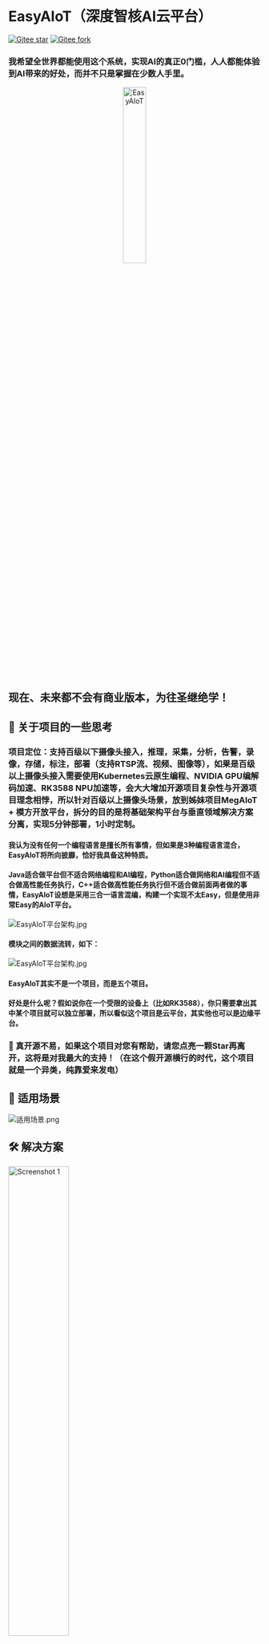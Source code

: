 # EasyAIoT（深度智核AI云平台）

[![Gitee star](https://gitee.com/soaring-xiongkulu/easyaiot/badge/star.svg?theme=gvp)](https://gitee.com/soaring-xiongkulu/easyaiot/stargazers)
[![Gitee fork](https://gitee.com/soaring-xiongkulu/easyaiot//badge/fork.svg?theme=gvp)](https://gitee.com/soaring-xiongkulu/easyaiot/members)

### 我希望全世界都能使用这个系统，实现AI的真正0门槛，人人都能体验到AI带来的好处，而并不只是掌握在少数人手里。

<div align="center">
    <img src=".image/logo.png" width="30%" height="30%" alt="EasyAIoT">
</div>

## 现在、未来都不会有商业版本，为往圣继绝学！

## 🌟 关于项目的一些思考

### 项目定位：支持百级以下摄像头接入，推理，采集，分析，告警，录像，存储，标注，部署（支持RTSP流、视频、图像等），如果是百级以上摄像头接入需要使用Kubernetes云原生编程、NVIDIA GPU编解码加速、RK3588 NPU加速等，会大大增加开源项目复杂性与开源项目理念相悖，所以针对百级以上摄像头场景，放到姊妹项目MegAIoT + 模方开放平台，拆分的目的是将基础架构平台与垂直领域解决方案分离，实现5分钟部署，1小时定制。

#### 我认为没有任何一个编程语言是擅长所有事情，但如果是3种编程语言混合，EasyAIoT将所向披靡，恰好我具备这种特质。

#### Java适合做平台但不适合网络编程和AI编程，Python适合做网络和AI编程但不适合做高性能任务执行，C++适合做高性能任务执行但不适合做前面两者做的事情，EasyAIoT设想是采用三合一语言混编，构建一个实现不太Easy，但是使用非常Easy的AIoT平台。

![EasyAIoT平台架构.jpg](.image/iframe2.jpg)

#### 模块之间的数据流转，如下：

![EasyAIoT平台架构.jpg](.image/iframe3.jpg)

#### EasyAIoT其实不是一个项目，而是五个项目。

#### 好处是什么呢？假如说你在一个受限的设备上（比如RK3588），你只需要拿出其中某个项目就可以独立部署，所以看似这个项目是云平台，其实他也可以是边缘平台。

### 🌟 真开源不易，如果这个项目对您有帮助，请您点亮一颗Star再离开，这将是对我最大的支持！（在这个假开源横行的时代，这个项目就是一个异类，纯靠爱来发电）

## 🎯 适用场景

![适用场景.png](.image/适用场景.png)

## 🛠️ 解决方案

<div>
  <img src=".image/解决方案1.png" alt="Screenshot 1" width="49%" style="margin-right: 10px">
  <img src=".image/解决方案2.png" alt="Screenshot 2" width="49%">
</div>

## 🧩 项目结构

EasyAIoT由五个核心项目组成：

- **WEB模块**: 基于Vue的前端管理界面
- **DEVICE模块**: 基于Java的设备管理模块，负责IoT设备接入与管理
- **VIDEO模块**: 基于Python的视频处理模块，负责视频流处理与传输
- **AI模块**: 基于Python的人工智能处理模块，负责视频分析和AI算法执行
- **TASK模块**: 基于C++的高性能任务处理模块，负责计算密集型任务执行

## ☁️ EasyAIoT = AI + IoT = 云边一体化解决方案

支持上千种垂直场景，支持AI模型定制化和AI算法定制化开发，深度融合。

赋能万物智视：EasyAIoT
构筑了物联网设备（尤其是海量摄像头）的高效接入与管控网络。我们深度融合流媒体实时传输技术与前沿人工智能（AI），打造一体化服务核心。这套方案不仅打通了异构设备的互联互通，更将高清视频流与强大的AI解析引擎深度集成，赋予监控系统"
智能之眼"——精准实现人脸识别、异常行为分析、风险人员布控及周界入侵检测

![EasyAIoT平台架构.jpg](.image/iframe1.jpg)

## ⚠️ 免责声明

EasyAIoT是一个开源学习项目，与商业行为无关。用户在使用该项目时，应遵循法律法规，不得进行非法活动。如果EasyAIoT发现用户有违法行为，将会配合相关机关进行调查并向政府部门举报。用户因非法行为造成的任何法律责任均由用户自行承担，如因用户使用造成第三方损害的，用户应当依法予以赔偿。使用EasyAIoT所有相关资源均由用户自行承担风险.

## 📚 官方文档

- 文档地址：http://pro.basiclab.top:9988/

## 🎮 演示环境

- 演示地址：http://pro.basiclab.top:8888/
- 账号：admin
- 密码：admin123

## ⚙️ 项目地址

- Gitee: https://gitee.com/soaring-xiongkulu/easyaiot
- Github: https://github.com/soaring-xiongkulu/easyaiot

## 🛠️ 技术栈

### 前端

- **核心框架**：Vue 3.3.8
- **开发语言**：TypeScript 5.2.2
- **构建工具**：Vite 4.5.0
- **UI组件库**：Ant Design Vue 4.0.7
- **状态管理**：Pinia 2.1.7
- **路由**：Vue Router 4.2.5
- **HTTP客户端**：Axios/Alova 1.6.1
- **CSS**：UnoCSS 0.57.3
- **包管理器**：pnpm 9.0.4

### 后端

- **DEVICE模块框架**:
    - Spring Boot 2.7.18
    - Spring Boot Starter Security
    - Gateway
    - SkyWalking
    - OpenFeign
    - Sentinel
    - Nacos
    - Kafka
    - TDEngine
    - MyBatis-Plus
    - PostgreSQL
- **AI模块框架**：
    - Python 3.11+
    - Flask
    - Flask-Cors
    - Flask-Migrate
    - Flask-SQLAlchemy
    - OpenCV (cv2)
    - Pillow (PIL.Image)
    - Ultralytics
    - Psycopg2-Binary
- **VIDEO模块框架**：
    - Python 3.11+
    - WSDiscovery
    - Netifaces
    - Onvif-Zeep
    - Pyserial
    - Paho_Mqtt
    - Flask
    - Flask-Cors
    - Flask-Migrate
    - Flask-SQLAlchemy
    - Psycopg2-Binary
- **TASK模块框架**：
    - C++17
    - Opencv2
    - Httplib
    - Json
    - Librknn
    - Minio-Cpp
    - Mk-Media
    - RGA
    - Logging
    - Queue
    - Thread

## 📸 截图
<div>
  <img src=".image/banner/banner1001.png" alt="Screenshot 1" width="49%" style="margin-right: 10px">
  <img src=".image/banner/banner1000.png" alt="Screenshot 1" width="49%">
</div>
<div>
  <img src=".image/banner/banner1009.jpg" alt="Screenshot 1" width="49%" style="margin-right: 10px">
  <img src=".image/banner/banner1006.jpg" alt="Screenshot 3" width="49%">
</div>
<div>
  <img src=".image/banner/banner1015.png" alt="Screenshot 5" width="49%" style="margin-right: 10px">
  <img src=".image/banner/banner1010.jpg" alt="Screenshot 3" width="49%">
</div>
<div>
  <img src=".image/banner/banner1027.png" alt="Screenshot 2" width="49%" style="margin-right: 10px">
  <img src=".image/banner/banner1016.jpg" alt="Screenshot 6" width="49%">
</div>
<div>
  <img src=".image/banner/banner1007.jpg" alt="Screenshot 7" width="49%" style="margin-right: 10px">
  <img src=".image/banner/banner1008.jpg" alt="Screenshot 8" width="49%">
</div>
<div>
  <img src=".image/banner/banner1019.jpg" alt="Screenshot 7" width="49%" style="margin-right: 10px">
  <img src=".image/banner/banner1020.jpg" alt="Screenshot 8" width="49%">
</div>
<div>
  <img src=".image/banner/banner1023.jpg" alt="Screenshot 7" width="49%" style="margin-right: 10px">
  <img src=".image/banner/banner1024.jpg" alt="Screenshot 8" width="49%">
</div>
<div>
  <img src=".image/banner/banner1017.jpg" alt="Screenshot 7" width="49%" style="margin-right: 10px">
  <img src=".image/banner/banner1018.jpg" alt="Screenshot 8" width="49%">
</div>
<div>
  <img src=".image/banner/banner1021.jpg" alt="Screenshot 7" width="49%" style="margin-right: 10px">
  <img src=".image/banner/banner1022.jpg" alt="Screenshot 8" width="49%">
</div>
<div>
  <img src=".image/banner/banner1026.jpg" alt="Screenshot 8" width="49%" style="margin-right: 10px">
  <img src=".image/banner/banner1028.jpg" alt="Screenshot 7" width="49%">
</div>
<div>
  <img src=".image/banner/banner1013.jpg" alt="Screenshot 9" width="49%" style="margin-right: 10px">
  <img src=".image/banner/banner1014.png" alt="Screenshot 10" width="49%">
</div>
<div>
  <img src=".image/banner/banner1003.png" alt="Screenshot 13" width="49%" style="margin-right: 10px">
  <img src=".image/banner/banner1004.png" alt="Screenshot 14" width="49%">
</div>
<div>
  <img src=".image/banner/banner1005.png" alt="Screenshot 15" width="49%" style="margin-right: 10px">
  <img src=".image/banner/banner1002.png" alt="Screenshot 16" width="49%">
</div>

## 🛠️ 服务支持

我们提供了各种服务方式帮助您深入了解EasyAIoT平台和代码，通过产品文档、技术交流群、付费教学等方式，你将获得如下服务：

| 服务项  | 服务内容                       | 服务收费   | 服务方式        |
|------|----------------------------|--------|-------------|
| 系统部署 | 在客户指定的网络和硬件环境中完成EasyAIoT部署 | 500元   | 线上部署支持      |
| 技术支持 | 提供各类部署、功能使用中遇到的问题答疑        | 200元   | 半小时内 线上远程支持 |
| 模型训练 | 训练业务场景识别模型                 | 1000+元 | 模型定制化训练     |
| 其他服务 | 垂直领域解决方案定制化开发；定制化时长、功能服务等  | 面议     | 面议          |

## 📞 联系方式

<div>
  <img src=".image/联系方式.jpg" alt="联系方式" width="30%" style="margin-right: 10px">
  <img src=".image/微信群.jpg" alt="联系方式" width="30%" style="margin-right: 10px">
</div>

### 🪐 知识星球：

<p>
  <img src=".image/知识星球.jpg" alt="知识星球" width="30%">
</p>

## 💰 打赏赞助

<div>
    <img src=".image/微信支付.jpg" alt="微信支付" width="30%" height="30%">
    <img src=".image/支付宝支付.jpg" alt="支付宝支付" width="30%" height="10%">
</div>

## 🙏 致谢

感谢以下各位对本项目包括但不限于代码贡献、问题反馈、资金捐赠等各种方式的支持！以下排名不分先后：
<table>
  <tbody>
    <tr>
      <td align="center" valign="top" width="11.11%"><a href="https://gitee.com/jiang4yu" target="_blank"><img src=".image/sponsor/山寒.jpg" width="80px;" alt="山寒"/><br /><sub><b>山寒</b></sub></a></td>
      <td align="center" valign="top" width="11.11%"><a href="https://gitee.com/baobaomo" target="_blank"><img src="./.image/sponsor/放学丶别走.jpg" width="80px;" alt="放学丶别走"/><br /><sub><b>放学丶别走</b></sub></a></td>
      <td align="center" valign="top" width="11.11%"><a href="https://gitee.com/wagger" target="_blank"><img src="./.image/sponsor/春和.jpg" width="80px;" alt="春和"/><br /><sub><b>春和</b></sub></a></td>
      <td align="center" valign="top" width="11.11%"><a href="https://gitee.com/longbinwu" target="_blank"><img src="./.image/sponsor/章鱼小丸子.jpg" width="80px;" alt="章鱼小丸子"/><br /><sub><b>章鱼小丸子</b></sub></a></td>
      <td align="center" valign="top" width="11.11%"><a href="javascript:void(0)" target="_blank"><img src="./.image/sponsor/Catwings.jpg" width="80px;" alt="Catwings"/><br /><sub><b>Catwings</b></sub></a></td>
      <td align="center" valign="top" width="11.11%"><a href="javascript:void(0)" target="_blank"><img src="./.image/sponsor/小工头.jpg" width="80px;" alt="小工头"/><br /><sub><b>小工头</b></sub></a></td>
      <td align="center" valign="top" width="11.11%"><a href="javascript:void(0)" target="_blank"><img src="./.image/sponsor/西乡一粒沙.jpg" width="80px;" alt="西乡一粒沙"/><br /><sub><b>西乡一粒沙</b></sub></a></td>
      <td align="center" valign="top" width="11.11%"><a href="https://gitee.com/L_Z_M" target="_blank"><img src=".image/sponsor/玖零。.jpg" width="80px;" alt="玖零。"/><br /><sub><b>玖零。</b></sub></a></td>
      <td align="center" valign="top" width="11.11%"><a href="https://gitee.com/36436022" target="_blank"><img src=".image/sponsor/金鸿伟.jpg" width="80px;" alt="金鸿伟"/><br /><sub><b>金鸿伟</b></sub></a></td>
    </tr>
    <tr>
      <td align="center" valign="top" width="11.11%"><a href="https://gitee.com/cnlijf" target="_blank"><img src="./.image/sponsor/李江峰.jpg" width="80px;" alt="李江峰"/><br /><sub><b>李江峰</b></sub></a></td>
      <td align="center" valign="top" width="11.11%"><a href="javascript:void(0)" target="_blank"><img src=".image/sponsor/Best%20Yao.jpg" width="80px;" alt="Best Yao"/><br /><sub><b>Best Yao</b></sub></a></td>
      <td align="center" valign="top" width="11.11%"><a href="https://gitee.com/weiloser" target="_blank"><img src=".image/sponsor/无为而治.jpg" width="80px;" alt="无为而治"/><br /><sub><b>无为而治</b></sub></a></td>
      <td align="center" valign="top" width="11.11%"><a href="https://gitee.com/shup092_admin" target="_blank"><img src="./.image/sponsor/shup.jpg" width="80px;" alt="shup"/><br /><sub><b>shup</b></sub></a></td>
      <td align="center" valign="top" width="11.11%"><a href="https://gitee.com/gampa" target="_blank"><img src="./.image/sponsor/也许.jpg" width="80px;" alt="也许"/><br /><sub><b>也许</b></sub></a></td>
      <td align="center" valign="top" width="11.11%"><a href="https://gitee.com/leishaozhuanshudi" target="_blank"><img src="./.image/sponsor/⁰ʚᦔrꫀꪖꪑ⁰ɞ%20..jpg" width="80px;" alt="⁰ʚᦔrꫀꪖꪑ⁰ɞ ."/><br /><sub><b>⁰ʚᦔrꫀꪖꪑ⁰ɞ .</b></sub></a></td>
      <td align="center" valign="top" width="11.11%"><a href="https://gitee.com/fateson" target="_blank"><img src="./.image/sponsor/逆.jpg" width="80px;" alt="逆"/><br /><sub><b>逆</b></sub></a></td>
      <td align="center" valign="top" width="11.11%"><a href="https://gitee.com/dongGezzz_admin" target="_blank"><img src="./.image/sponsor/廖东旺.jpg" width="80px;" alt="廖东旺"/><br /><sub><b>廖东旺</b></sub></a></td>
      <td align="center" valign="top" width="11.11%"><a href="https://gitee.com/l9999_admin" target="_blank"><img src=".image/sponsor/一往无前.jpg" width="80px;" alt="一往无前"/><br /><sub><benen>一往无前</benen></sub></a></td>
    </tr>
    <tr>
      <td align="center" valign="top" width="11.11%"><a href="https://gitee.com/huangzhen1993" target="_blank"><img src="./.image/sponsor/黄振.jpg" width="80px;" alt="黄振"/><br /><sub><b>黄振</b></sub></a></td>
      <td align="center" valign="top" width="11.11%"><a href="https://github.com/fengchunshen" target="_blank"><img src="./.image/sponsor/春生.jpg" width="80px;" alt="春生"/><br /><sub><b>春生</b></sub></a></td>
      <td align="center" valign="top" width="11.11%"><a href="https://gitee.com/mrfox_wang" target="_blank"><img src="./.image/sponsor/贵阳王老板.jpg" width="80px;" alt="贵阳王老板"/><br /><sub><b>贵阳王老板</b></sub></a></td>
      <td align="center" valign="top" width="11.11%"><a href="https://gitee.com/haobaby" target="_blank"><img src="./.image/sponsor/hao_chen.jpg" width="80px;" alt="hao_chen"/><br /><sub><b>hao_chen</b></sub></a></td>
      <td align="center" valign="top" width="11.11%"><a href="https://gitee.com/finalice" target="_blank"><img src="./.image/sponsor/尽千.jpg" width="80px;" alt="尽千"/><br /><sub><b>尽千</b></sub></a></td>
      <td align="center" valign="top" width="11.11%"><a href="https://gitee.com/yuer629" target="_blank"><img src="./.image/sponsor/yuer629.jpg" width="80px;" alt="yuer629"/><br /><sub><b>yuer629</b></sub></a></td>
      <td align="center" valign="top" width="11.11%"><a href="https://gitee.com/cai-peikai/ai-project" target="_blank"><img src="./.image/sponsor/kong.jpg" width="80px;" alt="kong"/><br /><sub><b>kong</b></sub></a></td>
      <td align="center" valign="top" width="11.11%"><a href="https://gitee.com/HB1731276584" target="_blank"><img src="./.image/sponsor/岁月静好.jpg" width="80px;" alt="岁月静好"/><br /><sub><b>岁月静好</b></sub></a></td>
      <td align="center" valign="top" width="11.11%"><a href="https://gitee.com/hy5128" target="_blank"><img src="./.image/sponsor/Kunkka.jpg" width="80px;" alt="Kunkka"/><br /><sub><b>Kunkka</b></sub></a></td>
    </tr>
    <tr>
      <td align="center" valign="top" width="11.11%"><a href="https://gitee.com/guo-dida" target="_blank"><img src="./.image/sponsor/灬.jpg" width="80px;" alt="灬"/><br /><sub><b>灬</b></sub></a></td>
      <td align="center" valign="top" width="11.11%"><a href="https://github.com/XyhBill" target="_blank"><img src="./.image/sponsor/Mr.LuCkY.jpg" width="80px;" alt="Mr.LuCkY"/><br /><sub><b>Mr.LuCkY</b></sub></a></td>
      <td align="center" valign="top" width="11.11%"><a href="https://gitee.com/timeforeverz" target="_blank"><img src="./.image/sponsor/泓.jpg" width="80px;" alt="泓"/><br /><sub><b>泓</b></sub></a></td>
      <td align="center" valign="top" width="11.11%"><a href="https://gitee.com/mySia" target="_blank"><img src="./.image/sponsor/i.jpg" width="80px;" alt="i"/><br /><sub><b>i</b></sub></a></td>
      <td align="center" valign="top" width="11.11%"><a href="javascript:void(0)" target="_blank"><img src="./.image/sponsor/依依.jpg" width="80px;" alt="依依"/><br /><sub><b>依依</b></sub></a></td>
      <td align="center" valign="top" width="11.11%"><a href="https://gitee.com/sunbirder" target="_blank"><img src="./.image/sponsor/小菜鸟先飞.jpg" width="80px;" alt="小菜鸟先飞"/><br /><sub><b>小菜鸟先飞</b></sub></a></td>
      <td align="center" valign="top" width="11.11%"><a href="https://gitee.com/mmy0" target="_blank"><img src="./.image/sponsor/追溯未来-_-.jpg" width="80px;" alt="追溯未来"/><br /><sub><b>追溯未来</b></sub></a></td>
      <td align="center" valign="top" width="11.11%"><a href="https://gitee.com/ccqingshan" target="_blank"><img src="./.image/sponsor/青衫.jpg" width="80px;" alt="青衫"/><br /><sub><b>青衫</b></sub></a></td>
      <td align="center" valign="top" width="11.11%"><a href="https://gitee.com/jiangchunJava" target="_blank"><img src="./.image/sponsor/Fae.jpg" width="80px;" alt="Fae"/><br /><sub><b>Fae</b></sub></a></td>
    </tr>
    <tr>
      <td align="center" valign="top" width="11.11%"><a href="https://gitee.com/huang-xiangtai" target="_blank"><img src="./.image/sponsor/憨憨.jpg" width="80px;" alt="憨憨"/><br /><sub><b>憨憨</b></sub></a></td>
      <td align="center" valign="top" width="11.11%"><a href="https://gitee.com/gu-beichen-starlight" target="_blank"><img src="./.image/sponsor/文艺小青年.jpg" width="80px;" alt="文艺小青年"/><br /><sub><b>文艺小青年</b></sub></a></td>
      <td align="center" valign="top" width="11.11%"><a href="https://github.com/zhangnanchao" target="_blank"><img src="./.image/sponsor/lion.jpg" width="80px;" alt="lion"/><br /><sub><b>lion</b></sub></a></td>
      <td align="center" valign="top" width="11.11%"><a href="https://gitee.com/yupccc" target="_blank"><img src="./.image/sponsor/汪汪队立大功.jpg" width="80px;" alt="汪汪队立大功"/><br /><sub><b>汪汪队立大功</b></sub></a></td>
      <td align="center" valign="top" width="11.11%"><a href="https://gitee.com/wcjjjjjjj" target="_blank"><img src="./.image/sponsor/wcj.jpg" width="80px;" alt="wcj"/><br /><sub><b>wcj</b></sub></a></td>
      <td align="center" valign="top" width="11.11%"><a href="https://gitee.com/hufanglei" target="_blank"><img src="./.image/sponsor/🌹怒放de生命😋.jpg" width="80px;" alt="怒放de生命"/><br /><sub><b>怒放de生命</b></sub></a></td>
      <td align="center" valign="top" width="11.11%"><a href="https://gitee.com/juyunsuan" target="_blank"><img src="./.image/sponsor/蓝速传媒.jpg" width="80px;" alt="蓝速传媒"/><br /><sub><b>蓝速传媒</b></sub></a></td>
      <td align="center" valign="top" width="11.11%"><a href="https://gitee.com/achieve275" target="_blank"><img src="./.image/sponsor/Achieve_Xu.jpg" width="80px;" alt="Achieve_Xu"/><br /><sub><b>Achieve_Xu</b></sub></a></td>
      <td align="center" valign="top" width="11.11%"><a href="https://gitee.com/nicholasld" target="_blank"><img src="./.image/sponsor/NicholasLD.jpg" width="80px;" alt="NicholasLD"/><br /><sub><b>NicholasLD</b></sub></a></td>
    </tr>
    <tr>
      <td align="center" valign="top" width="11.11%"><a href="https://gitee.com/ADVISORYZ" target="_blank"><img src=".image/sponsor/ADVISORYZ.jpg" width="80px;" alt="ADVISORYZ"/><br /><sub><b>ADVISORYZ</b></sub></a></td>
      <td align="center" valign="top" width="11.11%"><a href="https://gitee.com/dongxinji" target="_blank"><img src="./.image/sponsor/take%20your%20time%20or.jpg" width="80px;" alt="take your time or"/><br /><sub><b>take your time or</b></sub></a></td>
      <td align="center" valign="top" width="11.11%"><a href="https://github.com/xu756" target="_blank"><img src="./.image/sponsor/碎碎念..jpg" width="80px;" alt="碎碎念."/><br /><sub><b>碎碎念.</b></sub></a></td>
      <td align="center" valign="top" width="11.11%"><a href="https://gitee.com/lwisme" target="_blank"><img src="./.image/sponsor/北街.jpg" width="80px;" alt="北街"/><br /><sub><b>北街</b></sub></a></td>
      <td align="center" valign="top" width="11.11%"><a href="https://gitee.com/yu-xinyan71" target="_blank"><img src="./.image/sponsor/Dorky%20TAT.jpg" width="80px;" alt="Dorky TAT"/><br /><sub><b>Dorky TAT</b></sub></a></td>
      <td align="center" valign="top" width="11.11%"><a href="https://gitee.com/chenxiaohong" target="_blank"><img src=".image/sponsor/右耳向西.jpg" width="80px;" alt="右耳向西"/><br /><sub><b>右耳向西</b></sub></a></td>
      <td align="center" valign="top" width="11.11%"><a href="https://github.com/派大星" target="_blank"><img src="./.image/sponsor/派大星.jpg" width="80px;" alt="派大星"/><br /><sub><b>派大星</b></sub></a></td>
      <td align="center" valign="top" width="11.11%"><a href="https://gitee.com/wz_vue_gitee_181" target="_blank"><img src="./.image/sponsor/棒槌🧿🍹🍹🧿.jpg" width="80px;" alt="棒槌🧿🍹🍹🧿"/><br /><sub><b>棒槌</b></sub></a></td>
      <td align="center" valign="top" width="11.11%"><a href="https://gitee.com/nctwo" target="_blank"><img src=".image/sponsor/信微输传助手.jpg" width="80px;" alt="信微输传助手"/><br /><sub><b>信微输传助手</b></sub></a></td>
    </tr>
    <tr>
      <td align="center" valign="top" width="11.11%"><a href="https://gitee.com/stenin" target="_blank"><img src="./.image/sponsor/Charon.jpg" width="80px;" alt="Charon"/><br /><sub><b>Charon</b></sub></a></td>
      <td align="center" valign="top" width="11.11%"><a href="https://gitee.com/zhao-yihuiwifi" target="_blank"><img src="./.image/sponsor/赵WIFI..jpg" width="80px;" alt="赵WIFI."/><br /><sub><b>赵WIFI.</b></sub></a></td>
      <td align="center" valign="top" width="11.11%"><a href="https://gitee.com/Yang619" target="_blank"><img src="./.image/sponsor/Chao..jpg" width="80px;" alt="Chao."/><br /><sub><b>Chao.</b></sub></a></td>
      <td align="center" valign="top" width="11.11%"><a href="https://gitee.com/lcrsd123" target="_blank"><img src=".image/sponsor/城市稻草人.jpg" width="80px;" alt="城市稻草人"/><br /><sub><b>城市稻草人</b></sub></a></td>
      <td align="center" valign="top" width="11.11%"><a href="https://gitee.com/Mo_bai1016" target="_blank"><img src=".image/sponsor/Bug写手墨白.jpg" width="80px;" alt="Bug写手墨白"/><br /><sub><b>Bug写手墨白</b></sub></a></td>
      <td align="center" valign="top" width="11.11%"><a href="https://gitee.com/kevinosc_admin" target="_blank"><img src=".image/sponsor/kevin.jpg" width="80px;" alt="kevin"/><br /><sub><b>kevin</b></sub></a></td>
      <td align="center" valign="top" width="11.11%"><a href="https://gitee.com/lhyicn" target="_blank"><img src=".image/sponsor/童年.jpg" width="80px;" alt="童年"/><br /><sub><b>童年</b></sub></a></td>
      <td align="center" valign="top" width="11.11%"><a href="https://gitee.com/dubai100" target="_blank"><img src="./.image/sponsor/sherry金.jpg" width="80px;" alt="sherry金"/><br /><sub><b>sherry金</b></sub></a></td>
      <td align="center" valign="top" width="11.11%"><a href="https://gitee.com/fufeng1908" target="_blank"><img src="./.image/sponsor/王守仁.jpg" width="80px;" alt="王守仁"/><br /><sub><b>王守仁</b></sub></a></td>
    </tr>
  </tbody>
</table>

## 📄 开源协议

[MIT LICENSE](LICENSE)

## ©️ 版权使用说明

EasyAIoT开源平台遵循 [MIT LICENSE](LICENSE) 协议。 允许商业使用，但务必保留类作者、Copyright 信息。

## 🌟 Star增长趋势图

[![Stargazers over time](https://starchart.cc/soaring-xiongkulu/easyaiot.svg?variant=adaptive)](https://starchart.cc/soaring-xiongkulu/easyaiot)
